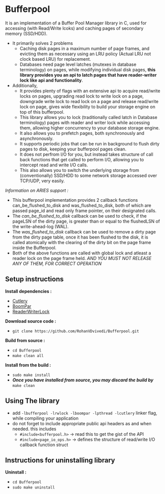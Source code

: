 # Bufferpool
It is an implementation of a Buffer Pool Manager library in C, used for accessing (with Read/Write lcoks) and caching pages of secondary memory (SSD/HDD).

 * It primarily solves 2 problems
   * Caching disk pages in a maximum number of page frames, and evicting them as necessary using an LRU policy (Actual LRU not clock based LRU) for replacement.
   * Databases need page level latches (mutexes in database terminology) on pages, while modifying individual disk pages, **this library provides you an api to latch pages that have reader-writer lock like api and functionality**.
 * Additionally,
   * It provides plenty of flags with an extensive api to acquire read/write locks on pages, upgrading read lock to write lock on a page, downgrade write lock to read lock on a page and release read/write lock on page, gives wide flexibility to build your storage engine on top of this bufferpool.
   * This library allows you to lock (traditionally called latch in Database terminology) pages with reader and writer lock while accessing them, allowing higher concurrency to your database storage engine.
   * It also allows you to prefetch pages, both synchronously and asynchronously.
   * It supports periodic jobs that can be run in background to flush dirty pages to disk, keeping your bufferpool pages clean.
   * It does not perfrom I/O for you, but instead takes structure of call back functions that get called to perform I/O, allowing you to intercept read and write I/O calls.
   * This also allows you to switch the underlying storage from (conventionally) SSD/HDD to some network storage accessed over TCP/UDP, very easily.

*Information on ARIES support :*
 * This bufferpool implementation provides 2 callback functions can_be_flushed_to_disk and was_flushed_to_disk, both of which are passed page_id and read only frame pointer, on their designated calls.
 * The *can_be_flushed_to_disk* callback can be used to check, if the pageLSN of the dirty page, is greater than or equal to the flushedLSN of the write-ahead-log (WAL).
 * The *was_flushed_to_disk* callback can be used to remove a dirty page from the dirty page table, once it has been flushed to the disk, it is called atomically with the clearing of the dirty bit on the page frame inside the Bufferpool.
 * Both of the above functions are called with global lock and atleast a reader lock on the page frame held. *AND YOU MUST NOT RELEASE ANY OF THEM, FOR CORRECT OPERATION*

## Setup instructions
**Install dependencies :**
 * [Cutlery](https://github.com/RohanVDvivedi/Cutlery)
 * [BoomPar](https://github.com/RohanVDvivedi/BoomPar)
 * [ReaderWriterLock](https://github.com/RohanVDvivedi/ReaderWriterLock)

**Download source code :**
 * `git clone https://github.com/RohanVDvivedi/Bufferpool.git`

**Build from source :**
 * `cd Bufferpool`
 * `make clean all`

**Install from the build :**
 * `sudo make install`
 * ***Once you have installed from source, you may discard the build by*** `make clean`

## Using The library
 * add `-lbufferpool -lrwlock -lboompar -lpthread -lcutlery` linker flag, while compiling your application
 * do not forget to include appropriate public api headers as and when needed. this includes
   * `#include<bufferpool.h>` -> read this to get the gist of the API
   * `#include<page_io_ops.h>` -> defines the structure of read/write I/O callback function struct

## Instructions for uninstalling library

**Uninstall :**
 * `cd Bufferpool`
 * `sudo make uninstall`
